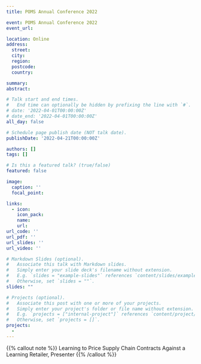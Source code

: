 ```yaml
---
title: POMS Annual Conference 2022

event: POMS Annual Conference 2022
event_url: 

location: Online
address:
  street: 
  city: 
  region: 
  postcode: 
  country: 

summary: 
abstract: 

# Talk start and end times.
#   End time can optionally be hidden by prefixing the line with `#`.
# date: '2022-04-01T00:00:00Z'
# date_end: '2022-04-01T00:00:00Z'
all_day: false

# Schedule page publish date (NOT talk date).
publishDate: '2022-04-21T00:00:00Z'

authors: []
tags: []

# Is this a featured talk? (true/false)
featured: false

image:
  caption: ''
  focal_point: 

links:
  - icon: 
    icon_pack: 
    name: 
    url: 
url_code: ''
url_pdf: ''
url_slides: ''
url_video: ''

# Markdown Slides (optional).
#   Associate this talk with Markdown slides.
#   Simply enter your slide deck's filename without extension.
#   E.g. `slides = "example-slides"` references `content/slides/example-slides.md`.
#   Otherwise, set `slides = ""`.
slides: ""

# Projects (optional).
#   Associate this post with one or more of your projects.
#   Simply enter your project's folder or file name without extension.
#   E.g. `projects = ["internal-project"]` references `content/project/deep-learning/index.md`.
#   Otherwise, set `projects = []`.
projects:
  - 
---
```


{{% callout note %}}
Learning to Price Supply Chain Contracts Against a Learning Retailer, Presenter
{{% /callout %}}
